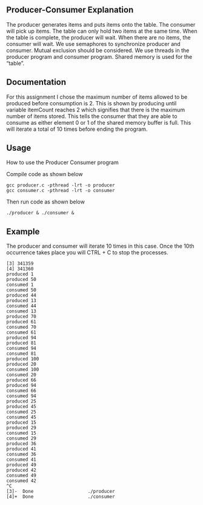 ## Producer-Consumer Explanation

The producer generates items and puts items onto the table. The consumer will pick up items. The table can only hold two items at the same time. When the table is complete, the producer will wait. When there are no items, the consumer will wait. We use semaphores to synchronize producer and consumer. Mutual exclusion should be considered. We use threads in the producer program and consumer program. Shared memory is used for the “table”.

## Documentation

For this assignment I chose the maximum number of items allowed to be produced before consumption is 2. This is shown by producing until variable itemCount reaches 2 which signifies that there is the maximum number of items stored. This tells the consumer that they are able to consume as either element 0 or 1 of the shared memory buffer is full. This will iterate a total of 10 times before ending the program.

## Usage
How to use the Producer Consumer program

Compile code as shown below
```
gcc producer.c -pthread -lrt -o producer
gcc consumer.c -pthread -lrt -o consumer
```
Then run code as shown below
```
./producer & ./consumer &
```

## Example

The producer and consumer will iterate 10 times in this case. Once the 10th occurrence takes place you will CTRL + C to stop the processes.

```
[3] 341359
[4] 341360
produced 1
produced 50
consumed 1
consumed 50
produced 44
produced 13
consumed 44
consumed 13
produced 70
produced 61
consumed 70
consumed 61
produced 94
produced 81
consumed 94
consumed 81
produced 100
produced 20
consumed 100
consumed 20
produced 66
produced 94
consumed 66
consumed 94
produced 25
produced 45
consumed 25
consumed 45
produced 15
produced 29
consumed 15
consumed 29
produced 36
produced 41
consumed 36
consumed 41
produced 49
produced 42
consumed 49
consumed 42
^C
[3]-  Done                    ./producer
[4]+  Done                    ./consumer
```